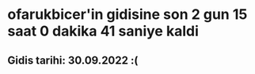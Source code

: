 # ofarukbicer'in gidisine son 2 gun 15 saat 0 dakika 41 saniye kaldi

## Gidis tarihi: 30.09.2022 :(